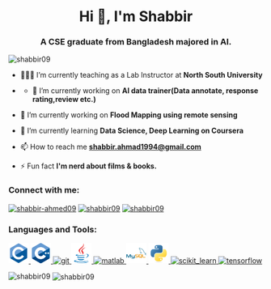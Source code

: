 

<h1 align="center">Hi 👋, I'm Shabbir</h1>
<h3 align="center">A CSE graduate from Bangladesh majored in AI.</h3>

<p align="left"> <img src="https://komarev.com/ghpvc/?username=shabbir09&label=Profile%20views&color=0e75b6&style=flat" alt="shabbir09" /> </p>

- 👨🏻‍🏫 I’m currently teaching as a Lab Instructor at **North South University**
- - 🔭 I’m currently working on **AI data trainer(Data annotate, response rating,review etc.)**
- 🔭 I’m currently working on **Flood Mapping using remote sensing**

- 🌱 I’m currently learning **Data Science, Deep Learning on Coursera**

- 📫 How to reach me **shabbir.ahmad1994@gmail.com**

- ⚡ Fun fact **I'm nerd about films & books.**

<h3 align="left">Connect with me:</h3>
<p align="left">
<a href="https://linkedin.com/in/shabbir-ahmed09" target="blank"><img align="center" src="https://cdn.jsdelivr.net/npm/simple-icons@3.0.1/icons/linkedin.svg" alt="shabbir-ahmed09" height="30" width="40" /></a>
<a href="https://kaggle.com/shabbir09" target="blank"><img align="center" src="https://cdn.jsdelivr.net/npm/simple-icons@3.0.1/icons/kaggle.svg" alt="shabbir09" height="30" width="40" /></a>
<a href="https://www.hackerrank.com/shabbir09" target="blank"><img align="center" src="https://cdn.jsdelivr.net/npm/simple-icons@3.0.1/icons/hackerrank.svg" alt="shabbir09" height="30" width="40" /></a>
</p>

<h3 align="left">Languages and Tools:</h3>
<p align="left"> <a href="https://www.cprogramming.com/" target="_blank"> <img src="https://raw.githubusercontent.com/devicons/devicon/master/icons/c/c-original.svg" alt="c" width="40" height="40"/> </a> <a href="https://www.w3schools.com/cpp/" target="_blank"> <img src="https://raw.githubusercontent.com/devicons/devicon/master/icons/cplusplus/cplusplus-original.svg" alt="cplusplus" width="40" height="40"/> </a> <a href="https://git-scm.com/" target="_blank"> <img src="https://www.vectorlogo.zone/logos/git-scm/git-scm-icon.svg" alt="git" width="40" height="40"/> </a> <a href="https://www.java.com" target="_blank"> <img src="https://raw.githubusercontent.com/devicons/devicon/master/icons/java/java-original.svg" alt="java" width="40" height="40"/> </a> <a href="https://www.mathworks.com/" target="_blank"> <img src="https://raw.githubusercontent.com/simple-icons/simple-icons/master/icons/mathworks.svg" alt="matlab" width="40" height="40"/> </a> <a href="https://www.mysql.com/" target="_blank"> <img src="https://raw.githubusercontent.com/devicons/devicon/master/icons/mysql/mysql-original-wordmark.svg" alt="mysql" width="40" height="40"/> </a> <a href="https://www.python.org" target="_blank"> <img src="https://raw.githubusercontent.com/devicons/devicon/master/icons/python/python-original.svg" alt="python" width="40" height="40"/> </a> <a href="https://scikit-learn.org/" target="_blank"> <img src="https://upload.wikimedia.org/wikipedia/commons/0/05/Scikit_learn_logo_small.svg" alt="scikit_learn" width="40" height="40"/> </a> <a href="https://www.tensorflow.org" target="_blank"> <img src="https://www.vectorlogo.zone/logos/tensorflow/tensorflow-icon.svg" alt="tensorflow" width="40" height="40"/> </a> </p>

<p><img align="left" src="https://github-readme-stats.vercel.app/api/top-langs?username=shabbir09&show_icons=true&locale=en&layout=compact" alt="shabbir09" /></p>

<p>&nbsp;<img align="center" src="https://github-readme-stats.vercel.app/api?username=shabbir09&show_icons=true&locale=en" alt="shabbir09" /></p>


<!---
shabbir09/shabbir09 is a ✨ special ✨ repository because its `README.md` (this file) appears on your GitHub profile.
You can click the Preview link to take a look at your changes.
--->
